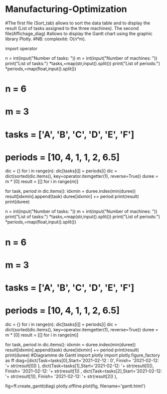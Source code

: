 # Manufacturing-Optimization
#The first file (Sort_tab) allows to sort the data table and to display the result (List of tasks assigned to the three machines). The second file(Affichage_diag) #allows to display the Gantt chart using the graphic library Plotly.
#NB: complexité: O(n*m).


import operator

n = int(input("Number of tasks: "))
m = int(input("Number of machines: ")) 
print("List of tasks:")
*tasks,=map(str,input().split())
print("List of periods:")
*periods,=map(float,input().split())

# n = 6
# m = 3
# tasks = ['A', 'B', 'C', 'D', 'E', 'F']
# periods = [10, 4, 1, 1, 2, 6.5]

dic = {}
for i in range(n):
    dic[tasks[i]] = periods[i]
dic = dict(sorted(dic.items(), key=operator.itemgetter(1), reverse=True))
duree = m * [0]
result = [[] for i in range(m)]

for task, period in dic.items():
    idxmin = duree.index(min(duree))
    result[idxmin].append(task)
    duree[idxmin] += period
print(result)
print(duree)



n = int(input("Number of tasks: "))
m = int(input("Number of machines: ")) 
print("List of tasks:")
*tasks,=map(str,input().split())
print("List of periods:")
*periods,=map(float,input().split())

# n = 6
# m = 3
# tasks = ['A', 'B', 'C', 'D', 'E', 'F']
# periods = [10, 4, 1, 1, 2, 6.5]

dic = {}
for i in range(n):
    dic[tasks[i]] = periods[i]
dic = dict(sorted(dic.items(), key=operator.itemgetter(1), reverse=True))
duree = m * [0]
result = [[] for i in range(m)]

for task, period in dic.items():
    idxmin = duree.index(min(duree))
    result[idxmin].append(task)
    duree[idxmin] += period
print(result)
print(duree)
#Diagramme de Gantt
import plotly
import plotly.figure_factory as ff
diag=[dict(Task=tasks[0],Start='2021-02-12 : 0', Finish= '2021-02-12: '+ str(result[0]) ),
      dict(Task=tasks[1],Start='2021-02-12: '+ str(result[0]), Finish= '2021-02-12: '+ str(result[1]) ,
      dict(Task=tasks[2],Start='2021-02-12: '+ str(result[1]), Finish= '2021-02-12: '+ str(result[2]) ),
      
fig=ff.create_gantt(diag)
plotly.offline.plot(fig, filename='gantt.html')
